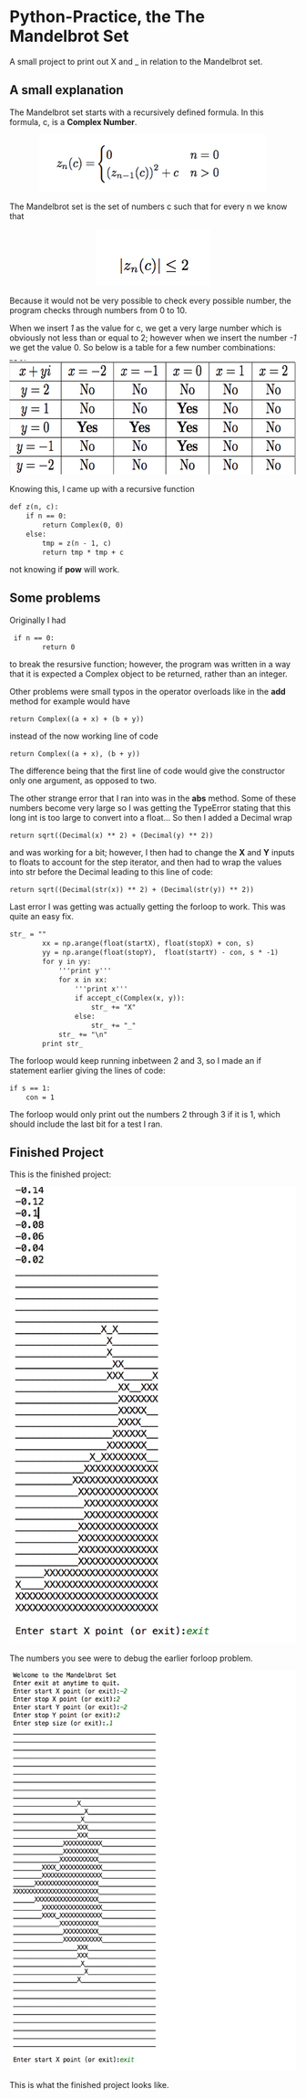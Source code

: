 # Python-Practice, the The Mandelbrot Set

A small project to print out X and _ in relation to the Mandelbrot set.

## A small explanation

The Mandelbrot set starts with a recursively defined formula. In this formula,
c, is a **Complex Number**.

<p align="center">
  <img width="400" height="100" src="https://github.com/joochanshin/Python-Practice/blob/master/SC/SS5.png">
</p>

The Mandelbrot set is the set of numbers c such that for every n we know
that

<p align="center">
  <img width="200" height="100" src="https://github.com/joochanshin/Python-Practice/blob/master/SC/SS6.png">
</p>

Because it would not be very possible to check every possible number, the program checks through numbers from 0 to 10.

When we insert *1* as the value for c, we get a very large number which is obviously not less than or equal to 2; however when we insert the number *-1* we get the value 0. So below is a table for a few number combinations:

<p align="center">
  <img width="600" height="200" src="https://github.com/joochanshin/Python-Practice/blob/master/SC/SS1.png">
</p>

Knowing this, I came up with a recursive function 

```
def z(n, c):
    if n == 0:
        return Complex(0, 0)
    else:
        tmp = z(n - 1, c)
        return tmp * tmp + c
```
not knowing if __pow__ will work. 

## Some problems

Originally I had
```
 if n == 0:
        return 0
```
to break the resursive function; however, the program was written in a way that it is expected a Complex object to be returned, rather than an integer. 

Other problems were small typos in the operator overloads like in the __add__ method for example would have
```
return Complex((a + x) + (b + y))
```
instead of the now working line of code
```
return Complex((a + x), (b + y))
```
The difference being that the first line of code would give the constructor only one argument, as opposed to two. 

The other strange error that I ran into was in the __abs__ method. Some of these numbers become very large so I was getting the TypeError stating that this long int is too large to convert into a float... So then I added a Decimal wrap

```
return sqrt((Decimal(x) ** 2) + (Decimal(y) ** 2))
```
and was working for a bit; however, I then had to change the **X** and **Y** inputs to floats to account for the step iterator, and then had to wrap the values into str before the Decimal leading to this line of code:
```
return sqrt((Decimal(str(x)) ** 2) + (Decimal(str(y)) ** 2))
```

Last error I was getting was actually getting the forloop to work. This was quite an easy fix. 

```
str_ = ""
        xx = np.arange(float(startX), float(stopX) + con, s)
        yy = np.arange(float(stopY),  float(startY) - con, s * -1)
        for y in yy:
            '''print y'''
            for x in xx:
                '''print x'''
                if accept_c(Complex(x, y)):
                    str_ += "X"
                else:
                    str_ += "_"
            str_ += "\n"
        print str_
```
The forloop would keep running inbetween 2 and 3, so I made an if statement earlier giving the lines of code:
```
if s == 1:
    con = 1
```
The forloop would only print out the numbers 2 through 3 if it is 1, which should include the last bit for a test I ran.

## Finished Project

This is the finished project:
<p align="center">
  <img width="600" height="800" src="https://github.com/joochanshin/Python-Practice/blob/master/SC/SS4.png">
</p>
The numbers you see were to debug the earlier forloop problem.

<p align="center">
  <img width="600" height="700" src="https://github.com/joochanshin/Python-Practice/blob/master/SC/SS3.png">
</p>


This is what the finished project looks like.
